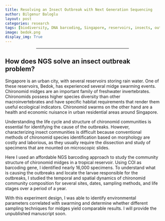 ```yaml
---
title: Resolving an Insect Outbreak with Next Generation Sequencing
author: Bilgenur Baloglu
layout: post
categories: research
tags: [biodiversity, DNA barcoding, Singapore, reservoirs, insects, outbreak]
image: bedok.png
display_img: True
---
```


<hr style="margin-left: auto; margin-right: auto; width: 60%; color: #f2f2f2">

## How does NGS solve an insect outbreak problem?

Singapore is an urban city, with several reservoirs storing rain water. One of these reservoirs, Bedok, has experienced several midge swarming events. Chironomid midges are an important family of freshwater invertebrates. Chironomids possess higher species diversity than other macroinvertebrates and have specific habitat requirements that render them useful ecological indicators. Chironomid swarms on the other hand are a health and economic nuisance in urban residential areas around Singapore. 

Understanding the life cycle and structure of chironomid communities is essential for identifying the cause of the outbreaks. However, characterizing insect communities is difficult because conventional methods of chironomid species identification based on morphology are costly and laborious, as they usually require the dissection and study of specimens that are mounted on microscopic slides. 

Here I used an affordable NGS barcoding approach to study the community structure of chironomid midges in a tropical reservoir. Using COI as barcoding gene, I identified nearly 16,000 specimens. To understand what is causing the outbreaks and locate the larvae responsible for the outbreaks, I studied the temporal and spatial dynamics of chironomid community composition for several sites, dates, sampling methods, and life stages over a period of a year. 

With this experiment design, I was able to identify environmental parameters correlated with swarming and determine whether different sampling techniques for midges yield comparable results. I will provide the unpublished manuscript soon.


